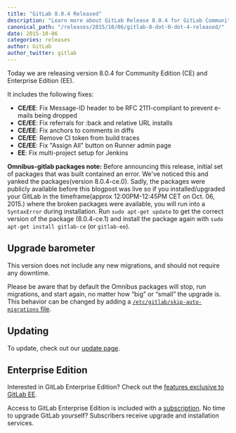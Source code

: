 ```yaml
---
title: "GitLab 8.0.4 Released"
description: "Learn more about GitLab Release 8.0.4 for GitLab Community Edition (CE) and Enterprise Edition (EE)"
canonical_path: "/releases/2015/10/06/gitlab-8-dot-0-dot-4-released/"
date: 2015-10-06
categories: releases
author: GitLab
author_twitter: gitlab
---
```


Today we are releasing version 8.0.4 for Community Edition (CE) and Enterprise
Edition (EE).

It includes the following fixes:

- **CE/EE**: Fix Message-ID header to be RFC 2111-compliant to prevent e-mails being dropped
- **CE/EE**: Fix referrals for :back and relative URL installs
- **CE/EE**: Fix anchors to comments in diffs
- **CE/EE**: Remove CI token from build traces
- **CE/EE**: Fix "Assign All" button on Runner admin page
- **EE**: Fix multi-project setup for Jenkins

<!-- more -->

**Omnibus-gitlab packages note:** Before announcing this release, initial set of packages that was built contained an error.
We've noticed this and yanked the packages(version 8.0.4-ce.0). Sadly, the packages were publicly available before this blogpost was live so if you installed/upgraded your GitLab in the timeframe(approx 12:00PM-12:45PM CET on Oct. 06, 2015.) where the broken packages were available, you will run into a `SyntaxError` during installation.
Run `sudo apt-get update` to get the correct version of the package (8.0.4-ce.1) and install the package again with `sudo apt-get install gitlab-ce` (or `gitlab-ee`).

## Upgrade barometer

This version does not include any new migrations, and should not require any
downtime.

Please be aware that by default the Omnibus packages will stop, run migrations,
and start again, no matter how “big” or “small” the upgrade is. This behavior
can be changed by adding a [`/etc/gitlab/skip-auto-migrations`
file](http://doc.gitlab.com/omnibus/update/README.html).

## Updating

To update, check out our [update page](/update/).

## Enterprise Edition

Interested in GitLab Enterprise Edition?
Check out the [features exclusive to GitLab EE](/features/#enterprise).

Access to GitLab Enterprise Edition is included with a [subscription](http://www.gitlab.com/pricing).
No time to upgrade GitLab yourself?
Subscribers receive upgrade and installation services.
